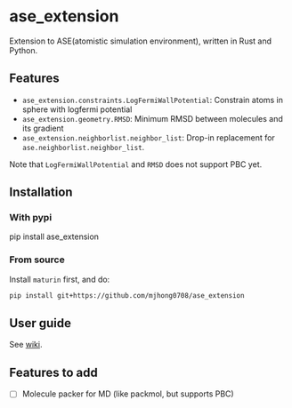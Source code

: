 # ase_extension

Extension to ASE(atomistic simulation environment), written in Rust and Python.

## Features

- `ase_extension.constraints.LogFermiWallPotential`: Constrain atoms in sphere with logfermi potential
- `ase_extension.geometry.RMSD`: Minimum RMSD between molecules and its gradient
- `ase_extension.neighborlist.neighbor_list`: Drop-in replacement for `ase.neighborlist.neighbor_list`.

Note that `LogFermiWallPotential` and  `RMSD` does not support PBC yet.

## Installation


### With pypi

pip install ase_extension

### From source 

Install `maturin` first, and do:
```bash
pip install git+https://github.com/mjhong0708/ase_extension
```

## User guide

See [wiki](https://github.com/mjhong0708/ase_extension/wiki).


## Features to add

- [ ] Molecule packer for MD (like packmol, but supports PBC)
